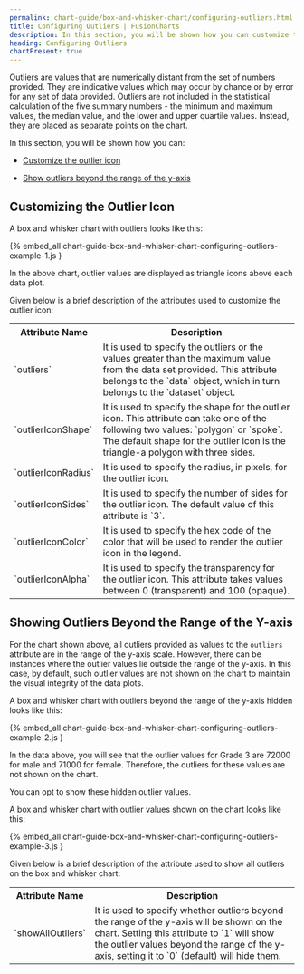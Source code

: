 ```yaml
---
permalink: chart-guide/box-and-whisker-chart/configuring-outliers.html
title: Configuring Outliers | FusionCharts
description: In this section, you will be shown how you can customize the outlier icon and show outliers beyond the range of the y-axis.
heading: Configuring Outliers
chartPresent: true
---
```


Outliers are values that are numerically distant from the set of numbers provided. They are indicative values which may occur by chance or by error for any set of data provided. Outliers are not included in the statistical calculation of the five summary numbers - the minimum and maximum values, the median value, and the lower and upper quartile values. Instead, they are placed as separate points on the chart.

In this section, you will be shown how you can:

* <a href="{{ site.baseurl }}chart-guide/box-and-whisker-chart/configuring-outliers.html#customizing-the-outlier-icon">Customize the outlier icon</a>

* <a href="{{ site.baseurl }}chart-guide/box-and-whisker-chart/configuring-outliers.html#showing-outliers-beyond-the-range-of-the-y-axis">Show outliers beyond the range of the y-axis</a>

## Customizing the Outlier Icon

A box and whisker chart with outliers looks like this:

{% embed_all chart-guide-box-and-whisker-chart-configuring-outliers-example-1.js }

In the above chart, outlier values are displayed as triangle icons above each data plot.

Given below is a brief description of the attributes used to customize the outlier icon:

<table>
  <tr>
    <th>Attribute Name</th>
    <th>Description</th>
  </tr>
  <tr>
    <td>`outliers`</td>
    <td>It is used to specify the outliers or the values greater than the maximum value from the data set provided. This attribute belongs to the `data` object, which in turn belongs to the `dataset` object.</td>
  </tr>
  <tr>
    <td>`outlierIconShape`</td>
    <td>It is used to specify the shape for the outlier icon. This attribute can take one of the following two values: `polygon` or `spoke`.  The default shape for the outlier icon is the triangle-a polygon with three sides.</td>
  </tr>
  <tr>
    <td>`outlierIconRadius`</td>
    <td>It is used to specify the radius, in pixels, for the outlier icon.</td>
  </tr>
  <tr>
    <td>`outlierIconSides`</td>
    <td>It is used to specify the number of sides for the outlier icon. The default value of this attribute is `3`.</td>
  </tr>
  <tr>
    <td>`outlierIconColor`</td>
    <td>It is used to specify the hex code of the color that will be used to render the outlier icon in the legend.</td>
  </tr>
  <tr>
    <td>`outlierIconAlpha`</td>
    <td>It is used to specify the transparency for the outlier icon. This attribute takes values between 0 (transparent) and 100 (opaque).</td>
  </tr>
</table>


## Showing Outliers Beyond the Range of the Y-axis

For the chart shown above, all outliers provided as values to the `outliers` attribute are in the range of the y-axis scale. However, there can be instances where the outlier values lie outside the range of the y-axis. In this case, by default, such outlier values are not shown on the chart to maintain the visual integrity of the data plots.

A box and whisker chart with outliers beyond the range of the y-axis hidden looks like this:

{% embed_all chart-guide-box-and-whisker-chart-configuring-outliers-example-2.js }


In the data above, you will see that the outlier values for Grade 3 are 72000 for male and 71000 for female. Therefore, the outliers for these values are not shown on the chart.

You can opt to show these hidden outlier values.

A box and whisker chart with outlier values shown on the chart looks like this:

{% embed_all chart-guide-box-and-whisker-chart-configuring-outliers-example-3.js }

Given below is a brief description of the attribute used to show all outliers on the box and whisker chart:

<table>
  <tr>
    <th>Attribute Name</th>
    <th>Description</th>
  </tr>
  <tr>
    <td>`showAllOutliers`</td>
    <td>It is used to specify whether outliers beyond the range of the y-axis will be shown on the chart. Setting this attribute to `1` will show the outlier values beyond the range of the y-axis, setting it to `0` (default) will hide them.</td>
  </tr>
</table>